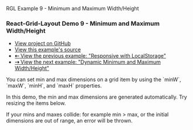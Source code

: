    RGL Example 9 - Minimum and Maximum Width/Height

### React-Grid-Layout Demo 9 - Minimum and Maximum Width/Height

*   [View project on GitHub](https://github.com/STRML/react-grid-layout)
*   [View this example's source](https://github.com/STRML/react-grid-layout/blob/master/test/examples/9-min-max-wh.jsx)
*   [**⇠** View the previous example: "Responsive with LocalStorage"](8-localstorage-responsive.html)
*   [**⇢** View the next example: "Dynamic Minimum and Maximum Width/Height"](10-dynamic-min-max-wh.html)

You can set min and max dimensions on a grid item by using the \`minW\`, \`maxW\`, \`minH\`, and \`maxH\` properties.

In this demo, the min and max dimensions are generated automatically. Try resizing the items below.

If your mins and maxes collide: for example min > max, or the initial dimensions are out of range, an error will be thrown.
